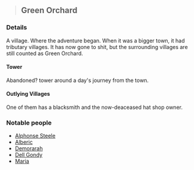 >## Green Orchard

### Details

A village. Where the adventure began. When it was a bigger town, it had tributary villages. It has now gone to shit, but the surrounding villages are still counted as Green Orchard.

#### Tower

Abandoned? tower around a day's journey from the town. 

#### Outlying Villages

One of them has a blacksmith and the now-deaceased hat shop owner. 

### Notable people

- [Alphonse Steele](../Characters/PCs/Alphonse%20Steele.md)
- [Alberic](../Characters/NPCs/Alberic.md)
- [Demorarah](Demorarah)
- [Dell Gondy](../Characters/NPCs/Dell%20Gondy.md)
- [Maria](../Characters/NPCs/Maria.md)
